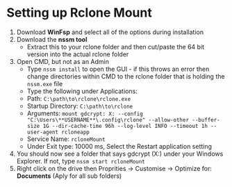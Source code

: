# Setting up Rclone Mount

1. Download **WinFsp** and select all of the options during installation
2. Download the **nssm tool**
   * Extract this to your rclone folder and then cut/paste the 64 bit version into the actual rclone folder
3. Open CMD, but not as an Admin
    * Type `nssm install` to open the GUI - if this throws an error then change directories within CMD to the rclone folder that is holding the `nssm.exe` file
    * Type the following under Applications:
    * Path: `C:\path\to\rclone\rclone.exe`
    * Startup Directory: `C:\path\to\rclone`
    * Arguments: `mount gdcrypt: X: --config "C:\Users\**USERNAME**\.config\rclone" --allow-other --buffer-size 1G --dir-cache-time 96h --log-level INFO --timeout 1h --user-agent rcloneapp`
    * Service Name: `rcloneMount`
    * Under Exit type: 10000 ms, Select the Restart application setting
4. You should now see a folder that says gdcrypt (X:) under your Windows Explorer. If not, type `nssm start rcloneMount`
5. Right click on the drive then Proprities -> Customise -> Optimize for: **Documents** (Aply for all sub folders)
